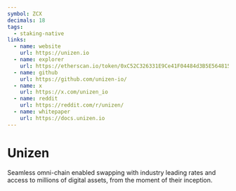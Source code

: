```yaml
---
symbol: ZCX
decimals: 18
tags:
  - staking-native
links:
  - name: website
    url: https://unizen.io
  - name: explorer
    url: https://etherscan.io/token/0xC52C326331E9Ce41F04484d3B5E5648158028804
  - name: github
    url: https://github.com/unizen-io/
  - name: x
    url: https://x.com/unizen_io
  - name: reddit
    url: https://reddit.com/r/unizen/
  - name: whitepaper
    url: https://docs.unizen.io
---
```


# Unizen

Seamless omni-chain enabled swapping with industry leading rates and access to millions of digital assets, from the moment of their inception.
